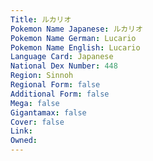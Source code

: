 ```yaml
---
﻿Title: ルカリオ
Pokemon Name Japanese: ルカリオ
Pokemon Name German: Lucario
Pokemon Name English: Lucario
Language Card: Japanese
National Dex Number: 448
Region: Sinnoh
Regional Form: false
Additional Form: false
Mega: false
Gigantamax: false
Cover: false
Link: 
Owned: 
---
```

